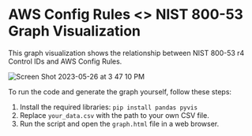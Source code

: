 # AWS Config Rules <> NIST 800-53 Graph Visualization

This graph visualization shows the relationship between NIST 800-53 r4 Control IDs and AWS Config Rules.


![Screen Shot 2023-05-26 at 3 47 10 PM](https://github.com/rgutwein/AWS-Config-Rules-NIST-800-53-Graph/assets/51237807/700ac22a-a5e4-40b0-bd1c-82325cb9f383)



To run the code and generate the graph yourself, follow these steps:

1. Install the required libraries: `pip install pandas pyvis`
2. Replace `your_data.csv` with the path to your own CSV file.
3. Run the script and open the `graph.html` file in a web browser.

